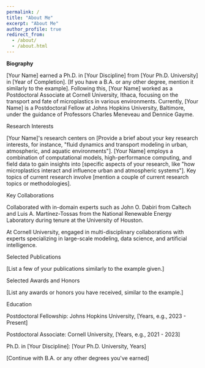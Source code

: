 ```yaml
---
permalink: /
title: "About Me"
excerpt: "About Me"
author_profile: true
redirect_from:
  - /about/
  - /about.html
---
```


__Biography__

[Your Name] earned a Ph.D. in [Your Discipline] from [Your Ph.D. University] in [Year of Completion]. [If you have a B.A. or any other degree, mention it similarly to the example]. Following this, [Your Name] worked as a Postdoctoral Associate at Cornell University, Ithaca, focusing on the transport and fate of microplastics in various environments. Currently, [Your Name] is a Postdoctoral Fellow at Johns Hopkins University, Baltimore, under the guidance of Professors Charles Meneveau and Dennice Gayme.

Research Interests

[Your Name]'s research centers on [Provide a brief about your key research interests, for instance, "fluid dynamics and transport modeling in urban, atmospheric, and aquatic environments"]. [Your Name] employs a combination of computational models, high-performance computing, and field data to gain insights into [specific aspects of your research, like "how microplastics interact and influence urban and atmospheric systems"]. Key topics of current research involve [mention a couple of current research topics or methodologies].

Key Collaborations

Collaborated with in-domain experts such as John O. Dabiri from Caltech and Luis A. Martínez-Tossas from the National Renewable Energy Laboratory during tenure at the University of Houston.

At Cornell University, engaged in multi-disciplinary collaborations with experts specializing in large-scale modeling, data science, and artificial intelligence.

Selected Publications

[List a few of your publications similarly to the example given.]

Selected Awards and Honors

[List any awards or honors you have received, similar to the example.]

Education

Postdoctoral Fellowship: Johns Hopkins University, [Years, e.g., 2023 - Present]

Postdoctoral Associate: Cornell University, [Years, e.g., 2021 - 2023]

Ph.D. in [Your Discipline]: [Your Ph.D. University, Years]

[Continue with B.A. or any other degrees you've earned]


